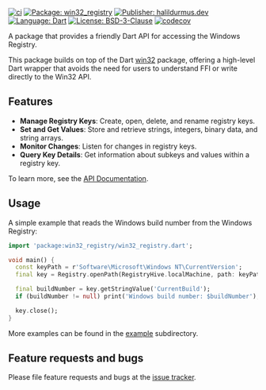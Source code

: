 [![ci][ci_badge]][ci_link]
[![Package: win32_registry][package_badge]][package_link]
[![Publisher: halildurmus.dev][publisher_badge]][publisher_link]
[![Language: Dart][language_badge]][language_link]
[![License: BSD-3-Clause][license_badge]][license_link]
[![codecov][codecov_badge_link]][codecov_link]

A package that provides a friendly Dart API for accessing the Windows Registry.

This package builds on top of the Dart [win32][win32_pub_dev_link] package,
offering a high-level Dart wrapper that avoids the need for users to understand
FFI or write directly to the Win32 API.

## Features

- **Manage Registry Keys**: Create, open, delete, and rename registry keys.
- **Set and Get Values**: Store and retrieve strings, integers, binary data, and
  string arrays.
- **Monitor Changes**: Listen for changes in registry keys.
- **Query Key Details**: Get information about subkeys and values within a
  registry key.

To learn more, see the [API Documentation][api_documentation_link].

## Usage

A simple example that reads the Windows build number from the Windows Registry:

```dart
import 'package:win32_registry/win32_registry.dart';

void main() {
  const keyPath = r'Software\Microsoft\Windows NT\CurrentVersion';
  final key = Registry.openPath(RegistryHive.localMachine, path: keyPath);

  final buildNumber = key.getStringValue('CurrentBuild');
  if (buildNumber != null) print('Windows build number: $buildNumber');

  key.close();
}
```

More examples can be found in the [example] subdirectory.

## Feature requests and bugs

Please file feature requests and bugs at the
[issue tracker][issue_tracker_link].

[api_documentation_link]: https://pub.dev/documentation/win32_registry/latest/
[ci_badge]: https://github.com/halildurmus/win32_registry/actions/workflows/build.yml/badge.svg
[ci_link]: https://github.com/halildurmus/win32_registry/actions/workflows/build.yml
[codecov_badge_link]: https://codecov.io/gh/halildurmus/win32_registry/branch/main/graph/badge.svg?token=6ThVC4ejhx
[codecov_link]: https://codecov.io/gh/halildurmus/win32_registry
[example]: https://github.com/halildurmus/win32_registry/tree/main/example
[issue_tracker_link]: https://github.com/halildurmus/win32_registry/issues
[language_badge]: https://img.shields.io/badge/language-Dart-blue.svg
[language_link]: https://dart.dev
[license_badge]: https://img.shields.io/github/license/halildurmus/win32_registry?color=blue
[license_link]: https://opensource.org/licenses/BSD-3-Clause
[package_badge]: https://img.shields.io/pub/v/win32_registry.svg
[package_link]: https://pub.dev/packages/win32_registry
[publisher_badge]: https://img.shields.io/pub/publisher/win32_registry.svg
[publisher_link]: https://pub.dev/publishers/halildurmus.dev
[win32_pub_dev_link]: https://pub.dev/packages/win32
